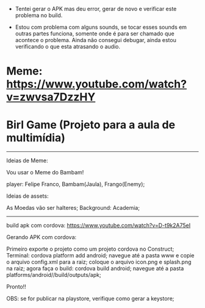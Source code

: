 - Tentei gerar o APK mas deu error, gerar de novo e verificar este problema no build.

- Estou com problema com alguns sounds, se tocar esses sounds em outras partes
funciona, somente onde é para ser chamado que acontece o problema. Ainda não consegui debugar, ainda estou verificando o que esta atrasando o audio.

# Meme: https://www.youtube.com/watch?v=zwvsa7DzzHY

# Birl Game (Projeto para a aula de multimídia)

--------------------------------------------------
Ideias de Meme:

Vou usar o Meme do Bambam!

player: Felipe Franco, Bambam(Jaula), Frango(Enemy);

Ideias de assets:

As Moedas vão ser halteres;
Background: Academia;

---------------------------------------------------

build apk com cordova:
https://www.youtube.com/watch?v=D-t9k2A75eI

Gerando APK com cordova:

Primeiro exporte o projeto como um projeto cordova no Construct;
Terminal: cordova platform add android;
navegue até a pasta www e copie o arquivo config.xml para a raiz;
coloque o arquivo icon.png e splash.png na raiz;
agora faça o build: cordova build android;
navegue até a pasta platforms/android//build/outputs/apk;

Pronto!!



OBS: se for publicar na playstore, verifique como gerar a keystore;
